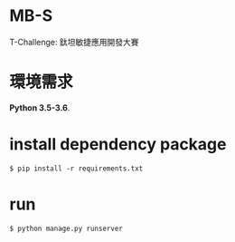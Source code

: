 # MB-S
T-Challenge: 鈦坦敏捷應用開發大賽

# 環境需求
__Python 3.5-3.6__.
# install dependency package
``` 
$ pip install -r requirements.txt 
```
# run
```
$ python manage.py runserver
```
